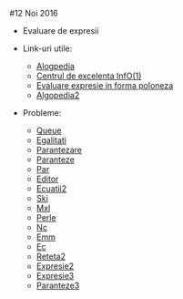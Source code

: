 #12 Noi 2016
- Evaluare de expresii


- Link-uri utile:
    - [Alogpedia](http://algopedia.ro/wiki/index.php/Clasele_9-10_lec%C8%9Bia_13_-_10_dec_2014#Evaluarea_expresiilor_aritmetice)
    - [Centrul de excelenta InfO(1)](https://sites.google.com/site/centrulinfo1/materiale-video/algoritmi-video/evaluare-de-expresii)
    - [Evaluare expresie in forma poloneza](http://labs.cs.upt.ro/labs/pc/html/node51.html)
    - [Algopedia2](http://algopedia.ro/wiki/index.php/Clasa_VII/VIII_lec%C8%9Bia_13_-_16_dec_2014)


- Probleme:
    - [Queue](http://www.infoarena.ro/problema/queue)
    - [Egalitati](http://www.infoarena.ro/problema/egalitati)
    - [Parantezare](http://www.infoarena.ro/problema/parantezare)
    - [Paranteze](http://www.infoarena.ro/problema/paranteze)
    - [Par](http://www.infoarena.ro/problema/par)
    - [Editor](http://www.infoarena.ro/problema/editor)
    - [Ecuatii2](http://www.infoarena.ro/problema/ecuatii2)
    - [Ski](http://www.pbinfo.ro/?pagina=probleme&id=1048)
    - [Mxl](http://www.infoarena.ro/problema/mxl)
    - [Perle](http://www.infoarena.ro/problema/perle)
    - [Nc](http://www.infoarena.ro/problema/nc)
    - [Emm](http://www.infoarena.ro/problema/emm)
    - [Ec](http://www.infoarena.ro/problema/ec)
    - [Reteta2](http://www.infoarena.ro/problema/reteta2)
    - [Expresie2](http://www.infoarena.ro/problema/expresie2)
    - [Expresie3](http://www.infoarena.ro/problema/expresie3)
    - [Paranteze3](http://varena.ro/problema/paranteze3)
